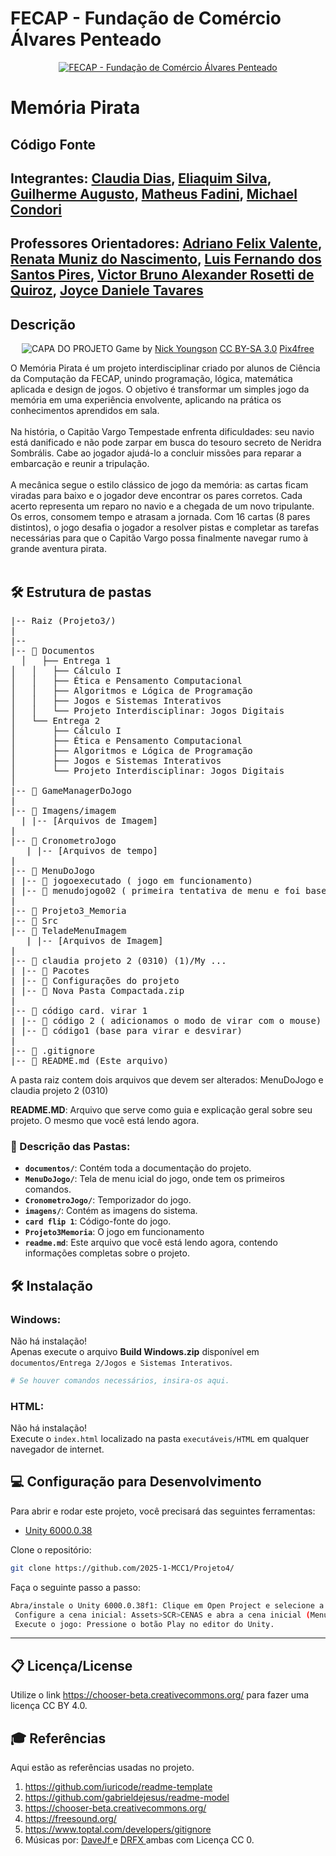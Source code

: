 # FECAP - Fundação de Comércio Álvares Penteado

<p align="center">
<a href= "https://www.fecap.br/"><img src="https://encrypted-tbn0.gstatic.com/images?q=tbn:ANd9GcRhZPrRa89Kma0ZZogxm0pi-tCn_TLKeHGVxywp-LXAFGR3B1DPouAJYHgKZGV0XTEf4AE&usqp=CAU" alt="FECAP - Fundação de Comércio Álvares Penteado" border="0"></a>
</p>

# Memória Pirata

## Código Fonte

## Integrantes: <a href="https://www.linkedin.com/in/victorbarq/">Claudia Dias</a>, <a href="www.linkedin.com/in/eliaquim-marcelino-silva">Eliaquim Silva</a>, <a href="https://www.linkedin.com/in/victorbarq/">Guilherme Augusto</a>, <a href="https://www.linkedin.com/in/victorbarq/">Matheus Fadini</a>, <a href="https://www.linkedin.com/in/victorbarq/">Michael Condori</a>

## Professores Orientadores: <a href="https://www.linkedin.com/in/adriano-valente-534576135/">Adriano Felix Valente</a>, <a href="https://www.linkedin.com/in/remuniz/">Renata Muniz do Nascimento</a>, <a href="https://www.linkedin.com/404/">Luis Fernando dos Santos Pires</a>, <a href="https://www.linkedin.com/in/victorbarq/">Victor Bruno Alexander Rosetti de Quiroz</a>, <a href="https://www.linkedin.com/404/">Joyce Daniele Tavares</a>

## Descrição

<p align="center">
<img src="Imagens/imagem/Imagempirata" alt="CAPA DO PROJETO" border="0">
  Game by <a href="http://www.nyphotographic.com/">Nick Youngson</a> <a rel="license" href="https://creativecommons.org/licenses/by-sa/3.0/">CC BY-SA 3.0</a> <a href="http://pix4free.org/">Pix4free</a>
</p>


O Memória Pirata é um projeto interdisciplinar criado por alunos de Ciência da Computação da FECAP, unindo programação, lógica, matemática aplicada e design de jogos. O objetivo é transformar um simples jogo da memória em uma experiência envolvente, aplicando na prática os conhecimentos aprendidos em sala.
<br><br>
Na história, o Capitão Vargo Tempestade enfrenta dificuldades: seu navio está danificado e não pode zarpar em busca do tesouro secreto de Neridra Sombrális. Cabe ao jogador ajudá-lo a concluir missões para reparar a embarcação e reunir a tripulação.
<br><br>
A mecânica segue o estilo clássico de jogo da memória: as cartas ficam viradas para baixo e o jogador deve encontrar os pares corretos. Cada acerto representa um reparo no navio e a chegada de um novo tripulante. Os erros, consomem tempo e atrasam a jornada. Com 16 cartas (8 pares distintos), o jogo desafia o jogador a resolver pistas e completar as tarefas necessárias para que o Capitão Vargo possa finalmente navegar rumo à grande aventura pirata.
<br><br>

## 🛠 Estrutura de pastas

<pre>
|-- Raiz (Projeto3/)
|
|-- 
|-- 📂 Documentos
  │   ├── Entrega 1
│   │   ├── Cálculo I
│   │   ├── Ética e Pensamento Computacional
│   │   ├── Algoritmos e Lógica de Programação
│   │   ├── Jogos e Sistemas Interativos
│   │   └── Projeto Interdisciplinar: Jogos Digitais
│   └── Entrega 2
│       ├── Cálculo I
│       ├── Ética e Pensamento Computacional
│       ├── Algoritmos e Lógica de Programação
│       ├── Jogos e Sistemas Interativos
│       └── Projeto Interdisciplinar: Jogos Digitais
│
|-- 📂 GameManagerDoJogo
|
|-- 📂 Imagens/imagem
  | |-- [Arquivos de Imagem]
|  
|-- 📂 CronometroJogo
   | |-- [Arquivos de tempo]
|
|-- 📂 MenuDoJogo
| |-- 📂 jogoexecutado ( jogo em funcionamento)
| |-- 📂 menudojogo02 ( primeira tentativa de menu e foi base para modificações futuras)
|
|-- 📂 Projeto3_Memoria
|-- 📂 Src
|-- 📂 TeladeMenuImagem
   | |-- [Arquivos de Imagem]
|
|-- 📂 claudia projeto 2 (0310) (1)/My ...
| |-- 📂 Pacotes
| |-- 📂 Configurações do projeto
| |-- 📄 Nova Pasta Compactada.zip
|
|-- 📂 código card. virar 1
| |-- 📄 código 2 ( adicionamos o modo de virar com o mouse)
| |-- 📄 código1 (base para virar e desvirar)
|
|-- 📄 .gitignore
|-- 📄 README.md (Este arquivo)
</pre>

A pasta raiz contem dois arquivos que devem ser alterados: MenuDoJogo e claudia projeto 2 (0310)

<b>README.MD</b>: Arquivo que serve como guia e explicação geral sobre seu projeto. O mesmo que você está lendo agora.
### 📝 Descrição das Pastas:

- **`documentos/`**: Contém toda a documentação do projeto.
- **`MenuDoJogo/`**: Tela de menu icial do jogo, onde tem os primeiros comandos.
-  **`CronometroJogo/`**: Temporizador do jogo.
- **`imagens/`**: Contém as imagens do sistema.
- **`card flip 1`**: Código-fonte do jogo.
-  **`Projeto3Memoria`**: O jogo em funcionamento
- **`readme.md`**: Este arquivo que você está lendo agora, contendo informações completas sobre o projeto.


## 🛠 Instalação

### Windows:
Não há instalação!  
Apenas execute o arquivo **Build Windows.zip** disponível em `documentos/Entrega 2/Jogos e Sistemas Interativos`.

```sh
# Se houver comandos necessários, insira-os aqui.
```

### HTML:
Não há instalação!  
Execute o `index.html` localizado na pasta `executáveis/HTML` em qualquer navegador de internet.


## 💻 Configuração para Desenvolvimento

Para abrir e rodar este projeto, você precisará das seguintes ferramentas:

- <a href="https://unity.com/pt/releases/editor/whats-new/6000.0.38">Unity 6000.0.38</a>

Clone o repositório:

```sh
git clone https://github.com/2025-1-MCC1/Projeto4/
```

Faça o seguinte passo a passo:

```sh
Abra/instale o Unity 6000.0.38f1: Clique em Open Project e selecione a pasta onde se encontra o projeto.
 Configure a cena inicial: Assets>SCR>CENAS e abra a cena inicial (Menu).
 Execute o jogo: Pressione o botão Play no editor do Unity.
```

---
## 📋 Licença/License
Utilize o link <https://chooser-beta.creativecommons.org/> para fazer uma licença CC BY 4.0.

## 🎓 Referências

Aqui estão as referências usadas no projeto.

1. <https://github.com/iuricode/readme-template>
2. <https://github.com/gabrieldejesus/readme-model>
3. <https://chooser-beta.creativecommons.org/>
4. <https://freesound.org/>
5. <https://www.toptal.com/developers/gitignore>
6. Músicas por: <a href="https://freesound.org/people/DaveJf/sounds/616544/"> DaveJf </a> e <a href="https://freesound.org/people/DRFX/sounds/338986/"> DRFX </a> ambas com Licença CC 0.
